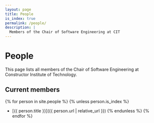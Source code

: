 ```yaml
---
layout: page
title: People
is_index: true
permalink: /people/
description: |
  Members of the Chair of Software Engineering at CIT
---
```

# People

This page lists all members of the Chair of Software Engineering at
Constructor Institute of Technology.

## Current members
{% for person in site.people %}
{% unless person.is_index %}
* [{{ person.title }}]({{ person.url | relative_url }})
{% endunless %}
{% endfor %}

